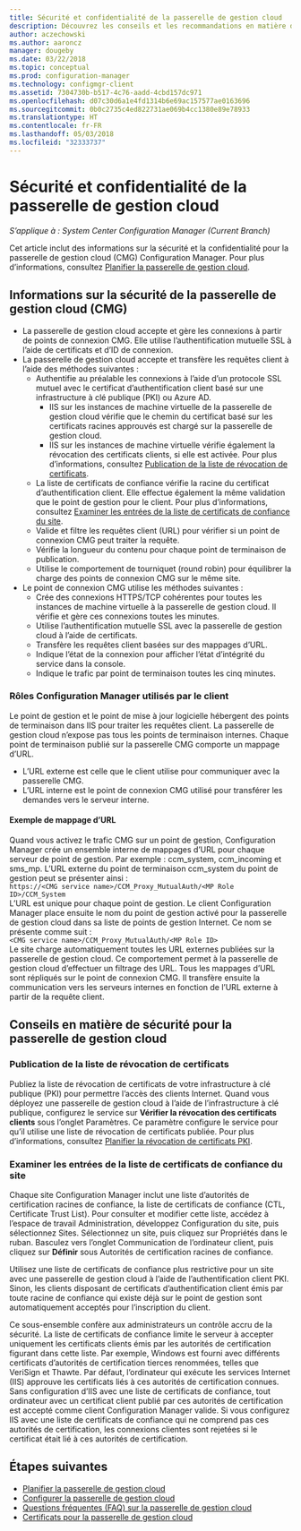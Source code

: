 ```yaml
---
title: Sécurité et confidentialité de la passerelle de gestion cloud
description: Découvrez les conseils et les recommandations en matière de sécurité et de confidentialité concernant la passerelle de gestion cloud.
author: aczechowski
ms.author: aaroncz
manager: dougeby
ms.date: 03/22/2018
ms.topic: conceptual
ms.prod: configuration-manager
ms.technology: configmgr-client
ms.assetid: 7304730b-b517-4c76-aadd-4cbd157dc971
ms.openlocfilehash: d07c30d6a1e4fd1314b6e69ac157577ae0163696
ms.sourcegitcommit: 0b0c2735c4ed822731ae069b4cc1380e89e78933
ms.translationtype: HT
ms.contentlocale: fr-FR
ms.lasthandoff: 05/03/2018
ms.locfileid: "32333737"
---
```

# <a name="security-and-privacy-for-the-cloud-management-gateway"></a>Sécurité et confidentialité de la passerelle de gestion cloud

*S’applique à : System Center Configuration Manager (Current Branch)*

Cet article inclut des informations sur la sécurité et la confidentialité pour la passerelle de gestion cloud (CMG) Configuration Manager. Pour plus d’informations, consultez [Planifier la passerelle de gestion cloud](/sccm/core/clients/manage/cmg/plan-cloud-management-gateway).

## <a name="cmg-security-details"></a>Informations sur la sécurité de la passerelle de gestion cloud (CMG)
- La passerelle de gestion cloud accepte et gère les connexions à partir de points de connexion CMG. Elle utilise l’authentification mutuelle SSL à l’aide de certificats et d’ID de connexion.
- La passerelle de gestion cloud accepte et transfère les requêtes client à l’aide des méthodes suivantes :
    - Authentifie au préalable les connexions à l’aide d’un protocole SSL mutuel avec le certificat d’authentification client basé sur une infrastructure à clé publique (PKI) ou Azure AD. 
      - IIS sur les instances de machine virtuelle de la passerelle de gestion cloud vérifie que le chemin du certificat basé sur les certificats racines approuvés est chargé sur la passerelle de gestion cloud.
      - IIS sur les instances de machine virtuelle vérifie également la révocation des certificats clients, si elle est activée. Pour plus d’informations, consultez [Publication de la liste de révocation de certificats](#bkmk_crl).
    - La liste de certificats de confiance vérifie la racine du certificat d’authentification client. Elle effectue également la même validation que le point de gestion pour le client. Pour plus d’informations, consultez [Examiner les entrées de la liste de certificats de confiance du site](#bkmk_ctl).
    - Valide et filtre les requêtes client (URL) pour vérifier si un point de connexion CMG peut traiter la requête.  
    - Vérifie la longueur du contenu pour chaque point de terminaison de publication.
    - Utilise le comportement de tourniquet (round robin) pour équilibrer la charge des points de connexion CMG sur le même site.
- Le point de connexion CMG utilise les méthodes suivantes :
    - Crée des connexions HTTPS/TCP cohérentes pour toutes les instances de machine virtuelle à la passerelle de gestion cloud. Il vérifie et gère ces connexions toutes les minutes.
    - Utilise l’authentification mutuelle SSL avec la passerelle de gestion cloud à l’aide de certificats.
    - Transfère les requêtes client basées sur des mappages d’URL.
    - Indique l’état de la connexion pour afficher l’état d’intégrité du service dans la console.
    - Indique le trafic par point de terminaison toutes les cinq minutes.

### <a name="configuration-manager-client-facing-roles"></a>Rôles Configuration Manager utilisés par le client
Le point de gestion et le point de mise à jour logicielle hébergent des points de terminaison dans IIS pour traiter les requêtes client. La passerelle de gestion cloud n’expose pas tous les points de terminaison internes. Chaque point de terminaison publié sur la passerelle CMG comporte un mappage d’URL.
  - L’URL externe est celle que le client utilise pour communiquer avec la passerelle CMG.
  - L’URL interne est le point de connexion CMG utilisé pour transférer les demandes vers le serveur interne.

#### <a name="url-mapping-example"></a>Exemple de mappage d’URL
Quand vous activez le trafic CMG sur un point de gestion, Configuration Manager crée un ensemble interne de mappages d’URL pour chaque serveur de point de gestion. Par exemple : ccm_system, ccm_incoming et sms_mp. L’URL externe du point de terminaison ccm_system du point de gestion peut se présenter ainsi :  
`https://<CMG service name>/CCM_Proxy_MutualAuth/<MP Role ID>/CCM_System`  
L’URL est unique pour chaque point de gestion. Le client Configuration Manager place ensuite le nom du point de gestion activé pour la passerelle de gestion cloud dans sa liste de points de gestion Internet. Ce nom se présente comme suit :  
`<CMG service name>/CCM_Proxy_MutualAuth/<MP Role ID>`  
Le site charge automatiquement toutes les URL externes publiées sur la passerelle de gestion cloud. Ce comportement permet à la passerelle de gestion cloud d’effectuer un filtrage des URL. Tous les mappages d’URL sont répliqués sur le point de connexion CMG. Il transfère ensuite la communication vers les serveurs internes en fonction de l’URL externe à partir de la requête client.



## <a name="security-guidance-for-cmg"></a>Conseils en matière de sécurité pour la passerelle de gestion cloud


<a name="bkmk_crl"></a>

### <a name="publish-the-certificate-revocation-list"></a>Publication de la liste de révocation de certificats

Publiez la liste de révocation de certificats de votre infrastructure à clé publique (PKI) pour permettre l’accès des clients Internet. Quand vous déployez une passerelle de gestion cloud à l’aide de l’infrastructure à clé publique, configurez le service sur **Vérifier la révocation des certificats clients** sous l’onglet Paramètres. Ce paramètre configure le service pour qu’il utilise une liste de révocation de certificats publiée. Pour plus d’informations, consultez [Planifier la révocation de certificats PKI](/sccm/core/plan-design/security/plan-for-security#BKMK_PlanningForCRLs).



<a name="bkmk_ctl"></a>

### <a name="review-entries-in-the-sites-certificate-trust-list"></a>Examiner les entrées de la liste de certificats de confiance du site
<!--503739-->
Chaque site Configuration Manager inclut une liste d’autorités de certification racines de confiance, la liste de certificats de confiance (CTL, Certificate Trust List). Pour consulter et modifier cette liste, accédez à l’espace de travail Administration, développez Configuration du site, puis sélectionnez Sites. Sélectionnez un site, puis cliquez sur Propriétés dans le ruban. Basculez vers l’onglet Communication de l’ordinateur client, puis cliquez sur **Définir** sous Autorités de certification racines de confiance.
 
Utilisez une liste de certificats de confiance plus restrictive pour un site avec une passerelle de gestion cloud à l’aide de l’authentification client PKI. Sinon, les clients disposant de certificats d’authentification client émis par toute racine de confiance qui existe déjà sur le point de gestion sont automatiquement acceptés pour l’inscription du client.

Ce sous-ensemble confère aux administrateurs un contrôle accru de la sécurité. La liste de certificats de confiance limite le serveur à accepter uniquement les certificats clients émis par les autorités de certification figurant dans cette liste. Par exemple, Windows est fourni avec différents certificats d’autorités de certification tierces renommées, telles que VeriSign et Thawte. Par défaut, l’ordinateur qui exécute les services Internet (IIS) approuve les certificats liés à ces autorités de certification connues. Sans configuration d’IIS avec une liste de certificats de confiance, tout ordinateur avec un certificat client publié par ces autorités de certification est accepté comme client Configuration Manager valide. Si vous configurez IIS avec une liste de certificats de confiance qui ne comprend pas ces autorités de certification, les connexions clientes sont rejetées si le certificat était lié à ces autorités de certification. 


<!--486209-->


<!-- ## Privacy information for CMG -->


## <a name="next-steps"></a>Étapes suivantes

- [Planifier la passerelle de gestion cloud](/sccm/core/clients/manage/cmg/plan-cloud-management-gateway)
- [Configurer la passerelle de gestion cloud](/sccm/core/clients/manage/cmg/setup-cloud-management-gateway)
- [Questions fréquentes (FAQ) sur la passerelle de gestion cloud](/sccm/core/clients/manage/cmg/cloud-management-gateway-faq)
- [Certificats pour la passerelle de gestion cloud](/sccm/core/clients/manage/cmg/certificates-for-cloud-management-gateway)
